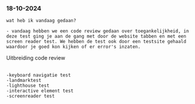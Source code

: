   <h3>18-10-2024</h3>
    <p>
    
    wat heb ik vandaag gedaan?
    
    - vandaag hebben we een code review gedaan over toegankelijkheid, in deze test ging je aan de gang met door de website tabben en met een screen reader test. We hebben de test ook door een testsite gehaald waardoor je goed kon kijken of er error's inzaten.

  <p>Uitbreiding code review<br><br>
    
    -keyboard navigatie test
    -landmarktest
    -lighthouse test
    -interactive element test
    -screenreader test